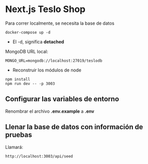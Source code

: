 # Next.js Teslo Shop

Para correr localmente, se necesita la base de datos

```
docker-compose up -d
```

- El -d, significa **detached**

MongoDB URL local:

```
MONGO_URL=mongodb://localhost:27019/teslodb
```

- Reconstruir los módulos de node

```
npm install
npm run dev -- -p 3003
```

## Configurar las variables de entorno

Renombrar el archivo **.env.example** a **.env**

## Llenar la base de datos con información de pruebas

Llamará:

```
http://localhost:3003/api/seed
```
